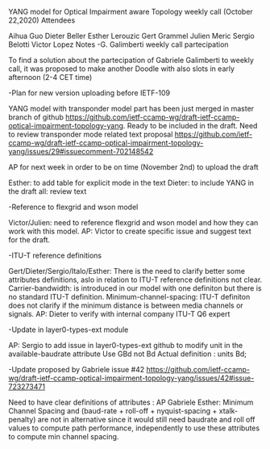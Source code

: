 YANG model for Optical Impairment aware Topology weekly call (October 22,2020)
Attendees

Aihua Guo
Dieter Beller
Esther Lerouzic
Gert Grammel
Julien Meric
Sergio Belotti
Victor Lopez
Notes
-G. Galimberti weekly call partecipation

To find a solution about the partecipation of Gabriele Galimberti to weekly call,
it was proposed to make another Doodle with
also slots in early afternoon (2-4 CET time)

-Plan for new version uploading before IETF-109

YANG model with transponder model part has been just merged in master branch of github https://github.com/ietf-ccamp-wg/draft-ietf-ccamp-optical-impairment-topology-yang.
Ready to be included in the draft.
Need to review transponder mode related text proposal https://github.com/ietf-ccamp-wg/draft-ietf-ccamp-optical-impairment-topology-yang/issues/29#issuecomment-702148542

AP for next week in order to be on time (November 2nd) to upload the draft

Esther: to add table for explicit mode in the text
Dieter: to include YANG in the draft
all: review text

-Reference to flexgrid and wson model

Victor/Julien: need to reference flexgrid and wson model and how they can work with this model.
AP: Victor to create specific issue and suggest text for the draft.

-ITU-T reference definitions

Gert/Dieter/Sergio/Italo/Esther:
There is the need to clarify better some attributes definitions, aslo in relation to ITU-T reference definitions not clear.
Carrier-bandwidth: is introduced in our model with one definiton but there is no standard ITU-T definition.
Minimum-channel-spacing: ITU-T definiton does not clarify if the minimum distance is between media channels or signals.
AP: Dieter to verify with internal company ITU-T Q6 expert

-Update in layer0-types-ext module

AP: Sergio to add issue in layer0-types-ext github to modify unit in the available-baudrate attribute
Use GBd not Bd
Actual definition : units Bd;

-Update proposed by Gabriele issue #42 https://github.com/ietf-ccamp-wg/draft-ietf-ccamp-optical-impairment-topology-yang/issues/42#issue-723273471

Need to have clear definitions of attributes : AP Gabriele
Esther: Minimum Channel Spacing and (baud-rate + roll-off + nyquist-spacing + xtalk-penalty) are not in alternative since it would still need baudrate and roll off values to compute path performance,
independently to use these attributes to compute min channel spacing.
